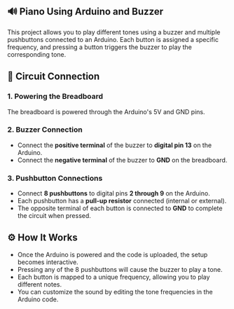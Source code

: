 ## 🔊 Piano Using Arduino and Buzzer

This project allows you to play different tones using a buzzer and multiple pushbuttons connected to an Arduino. Each button is assigned a specific frequency, and pressing a button triggers the buzzer to play the corresponding tone.

## 🔌 Circuit Connection

### 1. Powering the Breadboard  
The breadboard is powered through the Arduino's 5V and GND pins.

### 2. Buzzer Connection  
- Connect the **positive terminal** of the buzzer to **digital pin 13** on the Arduino.  
- Connect the **negative terminal** of the buzzer to **GND** on the breadboard.

### 3. Pushbutton Connections  
- Connect **8 pushbuttons** to digital pins **2 through 9** on the Arduino.  
- Each pushbutton has a **pull-up resistor** connected (internal or external).  
- The opposite terminal of each button is connected to **GND** to complete the circuit when pressed.

## ⚙️ How It Works

- Once the Arduino is powered and the code is uploaded, the setup becomes interactive.  
- Pressing any of the 8 pushbuttons will cause the buzzer to play a tone.  
- Each button is mapped to a unique frequency, allowing you to play different notes.  
- You can customize the sound by editing the tone frequencies in the Arduino code.


